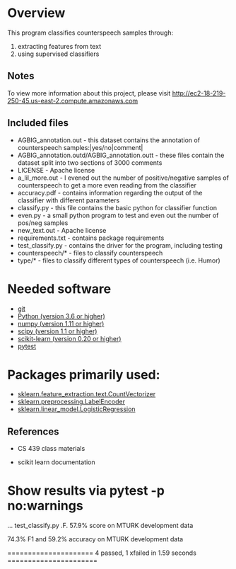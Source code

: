 # Overview

This program classifies counterspeech samples through:
1. extracting features from text
2. using supervised classifiers

## Notes

To view more information about this project, please visit http://ec2-18-219-250-45.us-east-2.compute.amazonaws.com

## Included files

* AGBIG_annotation.out - this dataset contains the annotation of counterspeech samples:|yes/no|comment|
* AGBIG_annotation.outd/AGBIG_annotation.outt - these files contain the dataset split into two sections of 3000 comments
* LICENSE - Apache license
* a_lil_more.out - I evened out the number of positive/negative samples of counterspeech to get a more even reading from the classifier
* accuracy.pdf - contains information regarding the output of the classifier with different parameters
* classify.py - this file contains the basic python for classifier function
* even.py - a small python program to test and even out the number of pos/neg samples 
* new_text.out - Apache license
* requirements.txt - contains package requirements
* test_classify.py - contains the driver for the program, including testing
* counterspeech/* - files to classify counterspeech
* type/* - files to classify different types of counterspeech (i.e. Humor)

# Needed software 
* [git](https://git-scm.com/downloads)
* [Python (version 3.6 or higher)](https://www.python.org/downloads/)
* [numpy (version 1.11 or higher)](http://www.numpy.org/)
* [scipy (version 1.1 or higher)](https://www.scipy.org/)
* [scikit-learn (version 0.20 or higher)](http://scikit-learn.org/)
* [pytest](https://docs.pytest.org/)


# Packages primarily used:
* [sklearn.feature_extraction.text.CountVectorizer]()
* [sklearn.preprocessing.LabelEncoder]()
* [sklearn.linear_model.LogisticRegression]() 

## References

* CS 439 class materials 

* scikit learn documentation

# Show results via pytest -p no:warnings
...
test_classify.py .F.
57.9% score on MTURK development data

74.3% F1 and 59.2% accuracy on MTURK development data

===================== 4 passed, 1 xfailed in 1.59 seconds ======================
```

